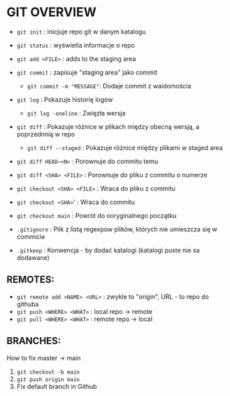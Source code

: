 # GIT OVERVIEW
 
- `git init` : inicjuje repo git w danym katalogu
- `git status` : wyświetla informacje o repo
- `git add <FILE>` : adds <FILE> to the staging area
- `git commit` : zapisuje "staging area" jako commit
     - `git commit -m "MESSAGE"`: Dodaje commit z waidomościa <MESSAGE>
- `git log` : Pokazuje historię logów
    - `git log -oneline` : Zwięzła wersja
- `git diff` : Pokazuje różnice w plikach między obecną wersją, a poprzednnią w repo
    - `git diff --staged` : Pokazuje różnice między plikami w staged area
- `git diff HEAD~<N>` : Porownuje do commitu <N> temu
- `git diff <SHA> <FILE>` : Porownuje do pliku <FILE> z commitu o numerze <SHA>
- `git checkout <SHA> <FILE>` : Wraca do pliku <FILE> z commitu <SHA>
- `git checkout <SHA>`' : Wraca do commitu <SHA>
- `git checkout main` : Powrót do ooryginalnego początku

- `.gitignore` : Plik z listą regexpow plików, których nie umieszcza się w commicie
- `.gitkeep` : Konwencja - by dodać katalogi (katalogi puste nie sa dodawane)

## REMOTES:

- `git remote add <NAME> <URL>` : <NAME> zwykle to "origin", URL - to repo do githuba
- `git push <WHERE> <WHAT>` : local repo -> remote
- `git pull <WHERE> <WHAT>` : remote repo -> local

## BRANCHES:
 
How to fix master -> main
 1. `git checkout -b main`
 2. `git push origin main`
 3. Fix default branch in Github
 
 
